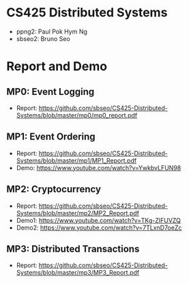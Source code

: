 # CS425 Distributed Systems

- ppng2: Paul Pok Hym Ng
- sbseo2: Bruno Seo

# Report and Demo
## MP0: Event Logging
- Report: https://github.com/sbseo/CS425-Distributed-Systems/blob/master/mp0/mp0_report.pdf

## MP1: Event Ordering
- Report: https://github.com/sbseo/CS425-Distributed-Systems/blob/master/mp1/MP1_Report.pdf 
- Demo: https://www.youtube.com/watch?v=YwkbvLFUN98

## MP2: Cryptocurrency
- Report: https://github.com/sbseo/CS425-Distributed-Systems/blob/master/mp2/MP2_Report.pdf
- Demo1: https://www.youtube.com/watch?v=TKg-ZIFUVZQ
- Demo2: https://www.youtube.com/watch?v=7TLxnD7oeZc

## MP3: Distributed Transactions
- Report: https://github.com/sbseo/CS425-Distributed-Systems/blob/master/mp3/MP3_Report.pdf
